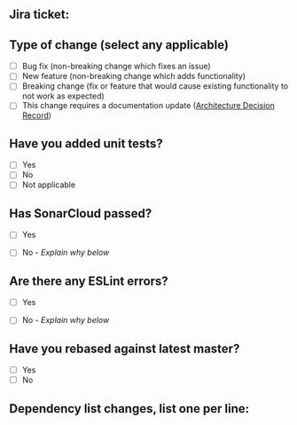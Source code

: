 <!-- Please include a summary of the changes and the related issue below. -->

## Jira ticket:
<!-- Include the link -->

## Type of change (select any applicable)

- [ ] Bug fix (non-breaking change which fixes an issue)
- [ ] New feature (non-breaking change which adds functionality)
- [ ] Breaking change (fix or feature that would cause existing functionality to not work as expected)
- [ ] This change requires a documentation update ([Architecture Decision Record](https://github.com/vivastreet/architecture-decision-record))

## Have you added unit tests?
- [ ] Yes
- [ ] No
- [ ] Not applicable

## Has SonarCloud passed?
- [ ] Yes
- [ ] No - _Explain why below_


## Are there any ESLint errors?
- [ ] Yes
- [ ] No - _Explain why below_


## Have you rebased against latest master?
- [ ] Yes
- [ ] No

##  Dependency list changes, list one per line:
